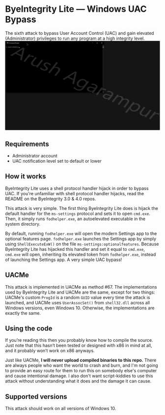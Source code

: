 ﻿# ByeIntegrity Lite — Windows UAC Bypass
The sixth attack to bypass User Account Control (UAC) and gain elevated (Administrator) privileges to run any program at a high integrity level.
![](example.gif)

## Requirements
- Administrator account
- UAC notification level set to default or lower

## How it works
ByeIntegrity Lite uses a shell protocol handler hijack in order to bypass UAC. If you're unfamiliar with shell protocol handler hijacks, read the README on the ByeIntegrity 3.0 & 4.0 repos.

This attack is very simple. The first thing ByeIntegrity Lite does is hijack the default handler for the `ms-settings` protocol and sets it to open `cmd.exe`. Then, it simply runs `fodhelper.exe`, an autoelevated executable in the system directory.

By default, running `fodhelper.exe` will open the modern Settings app to the optional features page. `fodhelper.exe` launches the Settings app by simply using `ShellExecuteExW()` on the file `ms-settings:optionalfeatures`. Because ByeIntegrity Lite has hijacked this handler and set it equal to `cmd.exe`, `cmd.exe` will open, inheriting its elevated token from `fodhelper.exe`, instead of launching the Settings app. A very simple UAC bypass!

## UACMe
This attack is implemented in UACMe as method #67. The implementations used by ByeIntegrity Lite and UACMe are the same, except for two things: UACMe's custom `ProgId` is a random `GUID` value every time the attack is launched, and UACMe uses `UserAssocSet()` from `shell32.dll` across all Windows versions, even Windows 10. Otherwise, the implementations are exactly the same.

## Using the code
If you’re reading this then you probably know how to compile the source. Just note that this hasn’t been tested or designed with x86 in mind at all, and it probably won’t work on x86 anyways.

Just like UACMe, **I will never upload compiled binaries to this repo.** There are always people who want the world to crash and burn, and I'm not going to provide an easy route for them to run this on somebody else's computer and cause intentional damage. I also don't want script-kiddies to use this attack without understanding what it does and the damage it can cause.

## Supported versions
This attack should work on all versions of Windows 10.
